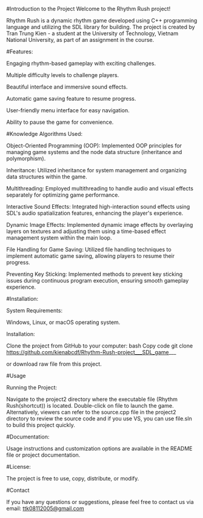 #Introduction to the Project
Welcome to the Rhythm Rush project!


Rhythm Rush is a dynamic rhythm game developed using C++ programming language and utilizing the SDL library for building. The project is created by Tran Trung Kien - a student at the University of Technology, Vietnam National University, as part of an assignment in the course.

#Features:

Engaging rhythm-based gameplay with exciting challenges.

Multiple difficulty levels to challenge players.

Beautiful interface and immersive sound effects.

Automatic game saving feature to resume progress.

User-friendly menu interface for easy navigation.

Ability to pause the game for convenience.

#Knowledge Algorithms Used:

Object-Oriented Programming (OOP): Implemented OOP principles for managing game systems and the node data structure (inheritance and polymorphism).

Inheritance: Utilized inheritance for system management and organizing data structures within the game.

Multithreading: Employed multithreading to handle audio and visual effects separately for optimizing game performance.

Interactive Sound Effects: Integrated high-interaction sound effects using SDL's audio spatialization features, enhancing the player's experience.

Dynamic Image Effects: Implemented dynamic image effects by overlaying layers on textures and adjusting them using a time-based effect management system within the main loop.

File Handling for Game Saving: Utilized file handling techniques to implement automatic game saving, allowing players to resume their progress.

Preventing Key Sticking: Implemented methods to prevent key sticking issues during continuous program execution, ensuring smooth gameplay experience.

#Installation:

System Requirements:

Windows, Linux, or macOS operating system.

Installation:

Clone the project from GitHub to your computer:
bash
Copy code
git clone https://github.com/kienabcdf/Rhythm-Rush-project___SDL_game___

or download raw file from this project.

#Usage

Running the Project:

Navigate to the project2 directory where the executable file (Rhythm Rush(shortcut)) is located.
Double-click on file to launch the game.
Alternatively, viewers can refer to the source.cpp file in the project2 directory to review the source code and if you use VS, you can use file.sln to build this project quickly.

#Documentation:

Usage instructions and customization options are available in the README file or project documentation.

#License:

The project is free to use, copy, distribute, or modify.

#Contact

If you have any questions or suggestions, please feel free to contact us via email: ttk08112005@gmail.com
